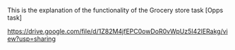 This is the explanation of the functionality of the Grocery store task [Opps task]

https://drive.google.com/file/d/1Z82M4jfEPC0owDoR0vWpUz5I42lERakg/view?usp=sharing
